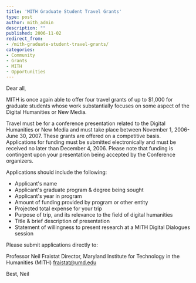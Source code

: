 ```yaml
---
title: 'MITH Graduate Student Travel Grants'
type: post
author: mith_admin
description: ""
published: 2006-11-02
redirect_from: 
- /mith-graduate-student-travel-grants/
categories:
- Community
- Grants
- MITH
- Opportunities
---
```

Dear all,

MITH is once again able to offer four travel grants of up to \$1,000 for graduate students whose work substantially focuses on some aspect of the Digital Humanities or New Media.

Travel must be for a conference presentation related to the Digital Humanities or New Media and must take place between November 1, 2006-June 30, 2007. These grants are offered on a competitive basis. Applications for funding must be submitted electronically and must be received no later than December 4, 2006. Please note that funding is contingent upon your presentation being accepted by the Conference organizers.

Applications should include the following:

- Applicant's name
- Applicant's graduate program & degree being sought
- Applicant's year in program
- Amount of funding provided by program or other entity
- Projected total expense for your trip
- Purpose of trip, and its relevance to the field of digital humanities
- Title & brief description of presentation
- Statement of willingness to present research at a MITH Digital Dialogues session

Please submit applications directly to:

Professor Neil Fraistat Director, Maryland Institute for Technology in the Humanities (MITH) [fraistat@umd.edu](mailto:fraistat@umd.edu)

Best, Neil
